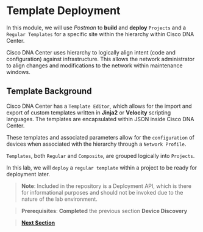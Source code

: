 # Template Deployment

In this module, we will use *Postman* to **build** and **deploy** `Projects` and a `Regular Templates` for a specific site within the hierarchy within Cisco DNA Center. 

Cisco DNA Center uses hierarchy to logically align intent (code and configuration) against infrastructure. This allows the network administrator to align changes and modifications to the network within maintenance windows.

## Template Background

Cisco DNA Center has a `Template Editor`, which allows for the import and export of custom templates written in **Jinja2** or **Velocity** scripting languages. The templates are encapsulated within JSON inside Cisco DNA Center.

These templates and associated parameters allow for the `configuration` of devices when associated with the hierarchy through a `Network Profile`. 

`Templates`, both `Regular` and `Composite`, are grouped logically into `Projects`.

In this lab, we will `deploy` a `regular template` within a project to be ready for deployment later. 

> **Note**: Included in the repository is a Deployment API, which is there for informational purposes and should not be invoked due to the nature of the lab environment.

> **Prerequisites**: **Completed** the previous section **Device Discovery**

> [**Next Section**](02-postman.md)
